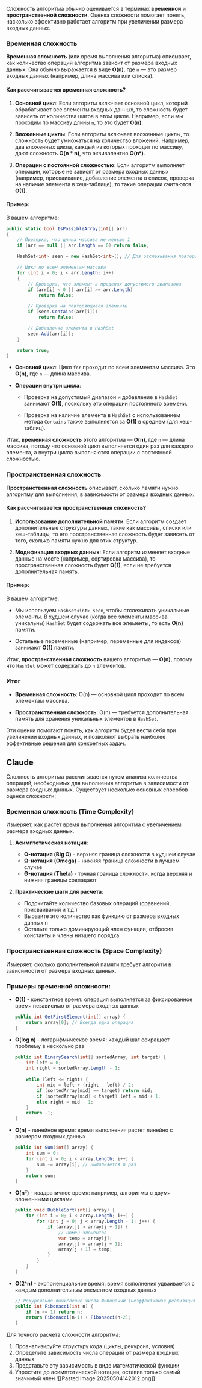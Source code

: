 Сложность алгоритма обычно оценивается в терминах **временной** и **пространственной сложности**. Оценка сложности помогает понять, насколько эффективно работает алгоритм при увеличении размера входных данных.

### Временная сложность

**Временная сложность** (или время выполнения алгоритма) описывает, как количество операций алгоритма зависит от размера входных данных. Она обычно выражается в виде **O(n)**, где `n` — это размер входных данных (например, длина массива или списка).

#### Как рассчитывается временная сложность?

1. **Основной цикл**: Если алгоритм включает основной цикл, который обрабатывает все элементы входных данных, то сложность будет зависеть от количества шагов в этом цикле. Например, если мы проходим по массиву длины `n`, то это будет **O(n)**.
    
2. **Вложенные циклы**: Если алгоритм включает вложенные циклы, то сложность будет умножаться на количество вложений. Например, два вложенных цикла, каждый из которых проходит по массиву, дают сложность **O(n * n)**, что эквивалентно **O(n²)**.
    
3. **Операции с постоянной сложностью**: Если алгоритм выполняет операции, которые не зависят от размера входных данных (например, присваивание, добавление элемента в список, проверка на наличие элемента в хеш-таблице), то такие операции считаются **O(1)**.
    

#### Пример:

В вашем алгоритме:

```csharp
public static bool IsPossibleArray(int[] arr)
{
    // Проверка, что длина массива не меньше 1
    if (arr == null || arr.Length == 0) return false;

    HashSet<int> seen = new HashSet<int>(); // Для отслеживания повторов

    // Цикл по всем элементам массива
    for (int i = 0; i < arr.Length; i++)
    {
        // Проверка, что элемент в пределах допустимого диапазона
        if (arr[i] < 0 || arr[i] >= arr.Length)
            return false;

        // Проверка на повторяющиеся элементы
        if (seen.Contains(arr[i]))
            return false;

        // Добавление элемента в HashSet
        seen.Add(arr[i]);
    }

    return true;
}
```

- **Основной цикл**: Цикл `for` проходит по всем элементам массива. Это **O(n)**, где `n` — длина массива.
    
- **Операции внутри цикла**:
    
    - Проверка на допустимый диапазон и добавление в `HashSet` занимают **O(1)**, поскольку это операции постоянного времени.
        
    - Проверка на наличие элемента в `HashSet` с использованием метода `Contains` также выполняется за **O(1)** в среднем (для хеш-таблиц).
        

Итак, **временная сложность** этого алгоритма — **O(n)**, где `n` — длина массива, потому что основной цикл выполняется один раз для каждого элемента, а внутри цикла выполняются операции с постоянной сложностью.

### Пространственная сложность

**Пространственная сложность** описывает, сколько памяти нужно алгоритму для выполнения, в зависимости от размера входных данных.

#### Как рассчитывается пространственная сложность?

1. **Использование дополнительной памяти**: Если алгоритм создает дополнительные структуры данных, такие как массивы, списки или хеш-таблицы, то его пространственная сложность будет зависеть от того, сколько памяти нужно для этих структур.
    
2. **Модификация входных данных**: Если алгоритм изменяет входные данные на месте (например, сортировка массива), то пространственная сложность будет **O(1)**, если не требуется дополнительная память.
    

#### Пример:

В вашем алгоритме:

- Мы используем `HashSet<int> seen`, чтобы отслеживать уникальные элементы. В худшем случае (когда все элементы массива уникальны) `HashSet` будет содержать все элементы, то есть **O(n)** памяти.
    
- Остальные переменные (например, переменные для индексов) занимают **O(1)** памяти.
    

Итак, **пространственная сложность** вашего алгоритма — **O(n)**, потому что `HashSet` может содержать до `n` элементов.

### Итог

- **Временная сложность**: O(n) — основной цикл проходит по всем элементам массива.
    
- **Пространственная сложность**: O(n) — требуется дополнительная память для хранения уникальных элементов в `HashSet`.
    

Эти оценки помогают понять, как алгоритм будет вести себя при увеличении входных данных, и позволяют выбрать наиболее эффективные решения для конкретных задач.

## **Claude**

Сложность алгоритма рассчитывается путем анализа количества операций, необходимых для выполнения алгоритма в зависимости от размера входных данных. Существует несколько основных способов оценки сложности:

### Временная сложность (Time Complexity)

Измеряет, как растет время выполнения алгоритма с увеличением размера входных данных.

1. **Асимптотическая нотация**:
    
    - **O-нотация (Big O)** - верхняя граница сложности в худшем случае
    - **Ω-нотация (Omega)** - нижняя граница сложности в лучшем случае
    - **Θ-нотация (Theta)** - точная граница сложности, когда верхняя и нижняя границы совпадают
2. **Практические шаги для расчета**:
    
    - Подсчитайте количество базовых операций (сравнений, присваиваний и т.д.)
    - Выразите это количество как функцию от размера входных данных n
    - Оставьте только доминирующий член функции, отбросив константы и члены низшего порядка

### Пространственная сложность (Space Complexity)

Измеряет, сколько дополнительной памяти требует алгоритм в зависимости от размера входных данных.

### Примеры временной сложности:

- **O(1)** - константное время: операция выполняется за фиксированное время независимо от размера входных данных
    
    ```csharp
    public int GetFirstElement(int[] array) {
        return array[0]; // Всегда одна операция
    }
    ```
    
- **O(log n)** - логарифмическое время: каждый шаг сокращает проблему в несколько раз
    
    ```csharp
    public int BinarySearch(int[] sortedArray, int target) {
        int left = 0;
        int right = sortedArray.Length - 1;
        
        while (left <= right) {
            int mid = left + (right - left) / 2;
            if (sortedArray[mid] == target) return mid;
            if (sortedArray[mid] < target) left = mid + 1;
            else right = mid - 1;
        }
        return -1;
    }
    ```
    
- **O(n)** - линейное время: время выполнения растет линейно с размером входных данных
    
    ```csharp
    public int Sum(int[] array) {
        int sum = 0;
        for (int i = 0; i < array.Length; i++) {
            sum += array[i]; // Выполняется n раз
        }
        return sum;
    }
    ```
    
- **O(n²)** - квадратичное время: например, алгоритмы с двумя вложенными циклами
    
    ```csharp
    public void BubbleSort(int[] array) {
        for (int i = 0; i < array.Length; i++) {
            for (int j = 0; j < array.Length - 1; j++) {
                if (array[j] > array[j + 1]) {
                    // Обмен элементов
                    var temp = array[j];
                    array[j] = array[j + 1];
                    array[j + 1] = temp;
                }
            }
        }
    }
    ```
    
- **O(2^n)** - экспоненциальное время: время выполнения удваивается с каждым дополнительным элементом входных данных
    
    ```csharp
    // Рекурсивное вычисление числа Фибоначчи (неэффективная реализация)
    public int Fibonacci(int n) {
        if (n <= 1) return n;
        return Fibonacci(n-1) + Fibonacci(n-2);
    }
    ```
    

Для точного расчета сложности алгоритма:

1. Проанализируйте структуру кода (циклы, рекурсия, условия)
2. Определите зависимость числа операций от размера входных данных
3. Представьте эту зависимость в виде математической функции
4. Упростите до асимптотической нотации, оставив только самый значимый член
![[Pasted image 20250504142012.png]]